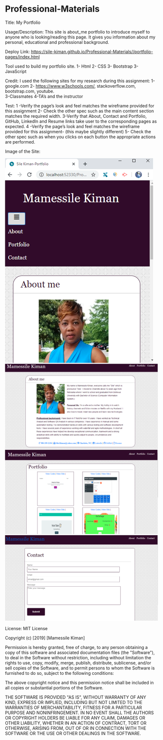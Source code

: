 # Professional-Materials

Title: My Portfolio

Usage/Description: This site is about_me portfolio to introduce myself to anyone who is looking/reading this page. It gives you information about my personal, educational and professional background.

Deploy Link:
https://sile-kiman.github.io/Professional-Materials//portfolio-pages/index.html


Tool used to build my portfolio site.
1-	Html 
2-	CSS 
3-  Bootstrap
3-	JavaScript 

Credit:
I used the following sites for my  research  during this assignment:
1-google.com
2- https://www.w3schools.com/, stackoverflow.com, bootstrap.com, youtube.    
3-Classmates
4-TA’s and the instructor 

Test:
 1 -Verify the page’s look and feel matches the wireframe provided for this assignment 
 2- Check the other spec such as the main content section matches the required width. 
 3-Verify that About, Contact and Portfolio, GitHub, LinkedIn and Resume links   take user to the corresponding pages as expected.
 4 -Verify the page’s  look and feel matches the wireframe provided for this assignment- (this maybe slightly different) 
 5- Check the other spec such as when you clicks on each button the appropriate actions are performed. 

Image of the Site:

![image](https://github.com/Sile-Kiman/Professional-Materials/blob/master/assets/images/mobileView.PNG)
![image](https://github.com/Sile-Kiman/Professional-Materials/blob/master/assets/images/about.PNG)
![image](https://github.com/Sile-Kiman/Professional-Materials/blob/master/assets/images/portfolio.PNG)
![image](https://github.com/Sile-Kiman/Professional-Materials/blob/master/assets/images/contact.PNG)
 

License:
MIT License

Copyright (c) [2019] [Mamessile Kiman]

Permission is hereby granted, free of charge, to any person obtaining a copy
of this software and associated documentation files (the "Software"), to deal
in the Software without restriction, including without limitation the rights
to use, copy, modify, merge, publish, distribute, sublicense, and/or sell
copies of the Software, and to permit persons to whom the Software is
furnished to do so, subject to the following conditions:

The above copyright notice and this permission notice shall be included in all
copies or substantial portions of the Software.

THE SOFTWARE IS PROVIDED "AS IS", WITHOUT WARRANTY OF ANY KIND, EXPRESS OR
IMPLIED, INCLUDING BUT NOT LIMITED TO THE WARRANTIES OF MERCHANTABILITY,
FITNESS FOR A PARTICULAR PURPOSE AND NONINFRINGEMENT. IN NO EVENT SHALL THE
AUTHORS OR COPYRIGHT HOLDERS BE LIABLE FOR ANY CLAIM, DAMAGES OR OTHER
LIABILITY, WHETHER IN AN ACTION OF CONTRACT, TORT OR OTHERWISE, ARISING FROM,
OUT OF OR IN CONNECTION WITH THE SOFTWARE OR THE USE OR OTHER DEALINGS IN THE
SOFTWARE.


